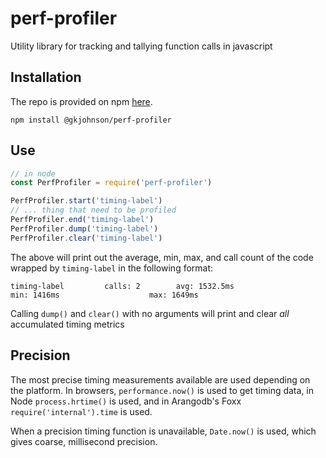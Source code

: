 # perf-profiler
Utility library for tracking and tallying function calls in javascript

## Installation
The repo is provided on npm [here](https://www.npmjs.com/package/@gkjohnson/perf-profiler).

```
npm install @gkjohnson/perf-profiler
```

## Use
```javascript
// in node
const PerfProfiler = require('perf-profiler')

PerfProfiler.start('timing-label')
// ... thing that need to be profiled
PerfProfiler.end('timing-label')
PerfProfiler.dump('timing-label')
PerfProfiler.clear('timing-label')
```

The above will print out the average, min, max, and call count of the code wrapped by `timing-label` in the following format:

```
timing-label         calls: 2        avg: 1532.5ms                  min: 1416ms                    max: 1649ms
```

Calling `dump()` and `clear()` with no arguments will print and clear _all_ accumulated timing metrics

## Precision

The most precise timing measurements available are used depending on the platform. In browsers, `performance.now()` is used to get timing data, in Node `process.hrtime()` is used, and in Arangodb's Foxx `require('internal').time` is used.

When a precision timing function is unavailable, `Date.now()` is used, which gives coarse, millisecond precision.

